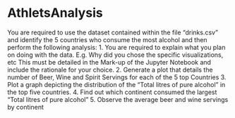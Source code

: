 # AthletsAnalysis
You are required to use the dataset contained within the file “drinks.csv” and identify the 5 countries who consume the most alcohol and then perform the following analysis:  1.     You are required to explain what you plan on doing with the data. E.g. Why did you chose the specific visualizations, etc   This must be detailed in the Mark-up of the Jupyter Notebook and include the rationale for your choice.  2.     Generate a plot that details the number of Beer, Wine and Spirit Servings for each of the 5 top Countries  3.     Plot a graph depicting the distribution of the “Total litres of pure alcohol” in the top five countries.  4.     Find out which continent consumed the largest “Total litres of pure alcohol”  5.     Observe the average beer and wine servings by continent

